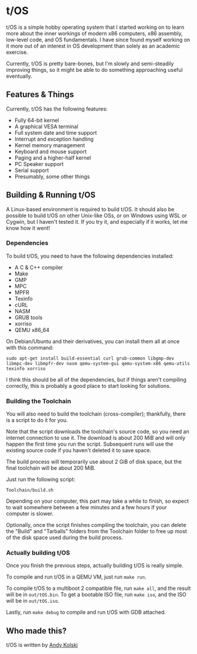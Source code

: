 
# t/OS

t/OS is a simple hobby operating system that I started working on to learn more about the inner workings of modern x86 computers, x86 assembly, low-level code, and OS fundamentals. I have since found myself working on it more out of an interest in OS development than solely as an academic exercise.

Currently, t/OS is pretty bare-bones, but I'm slowly and semi-steadily improving things, so it might be able to do something approaching useful eventually.

## Features & Things

Currently, t/OS has the following features:

- Fully 64-bit kernel
- A graphical VESA terminal
- Full system date and time support
- Interrupt and exception handling
- Kernel memory management
- Keyboard and mouse support
- Paging and a higher-half kernel
- PC Speaker support
- Serial support
- Presumably, some other things

## Building & Running t/OS

A Linux-based environment is required to build t/OS. It should also be possible to build t/OS on other Unix-like OSs, or on Windows using WSL or Cygwin, but I haven't tested it. If you try it, and especially if it works, let me know how it went!

### Dependencies

To build t/OS, you need to have the following dependencies installed:

- A C & C++ compiler
- Make
- GMP
- MPC
- MPFR
- Texinfo
- cURL
- NASM
- GRUB tools
- xorriso
- QEMU x86_64

On Debian/Ubuntu and their derivatives, you can install them all at once with this command:

```console
sudo apt-get install build-essential curl grub-common libgmp-dev libmpc-dev libmpfr-dev nasm qemu-system-gui qemu-system-x86 qemu-utils texinfo xorriso 
```

I think this should be all of the dependencies, but if things aren't compiling correctly, this is probably a good place to start looking for solutions.

### Building the Toolchain

You will also need to build the toolchain (cross-compiler); thankfully, there is a script to do it for you.

Note that the script downloads the toolchain's source code, so you need an internet connection to use it. The download is about 200 MiB and will only happen the first time you run the script. Subsequent runs will use the existing source code if you haven't deleted it to save space.

The build process will temporarily use about 2 GiB of disk space, but the final toolchain will be about 200 MiB.

Just run the following script:

```console
Toolchain/build.sh
```

Depending on your computer, this part may take a while to finish, so expect to wait somewhere between a few minutes and a few hours if your computer is slower.

Optionally, once the script finishes compiling the toolchain, you can delete the "Build" and "Tarballs" folders from the Toolchain folder to free up most of the disk space used during the build process.

### Actually building t/OS

Once you finish the previous steps, actually building t/OS is really simple.

To compile and run t/OS in a QEMU VM, just run `make run`.

To compile t/OS to a multiboot 2 compatible file, run `make all`, and the result will be in `out/tOS.bin`.
To get a bootable ISO file, run `make iso`, and the ISO will be in `out/tOS.iso`.

Lastly, run `make debug` to compile and run t/OS with GDB attached.

## Who made this?

t/OS is written by [Andy Kolski](https://andyk.ca/)
